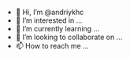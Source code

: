- 👋 Hi, I’m @andriykhc
- 👀 I’m interested in ...
- 🌱 I’m currently learning ...
- 💞️ I’m looking to collaborate on ...
- 📫 How to reach me ...

<!---
andriykhc/andriykhc is a ✨ special ✨ repository because its `README.md` (this file) appears on your GitHub profile.
You can click the Preview link to take a look at your changes.
--->
